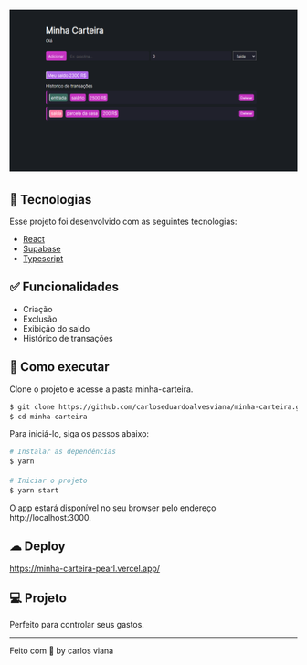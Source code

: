 <h1 align="center">
    <img alt="minha carteria" src="public/cover.png" />
</h1>

## 🧪 Tecnologias

Esse projeto foi desenvolvido com as seguintes tecnologias:

- [React](https://reactjs.org)
- [Supabase](https://supabase.com/)
- [Typescript](https://www.typescriptlang.org/)

## ✅ Funcionalidades
- Criação
- Exclusão
- Exibição do saldo
- Histórico de transações

## 🚀 Como executar

Clone o projeto e acesse a pasta minha-carteira.

```bash
$ git clone https://github.com/carloseduardoalvesviana/minha-carteira.git
$ cd minha-carteira
```

Para iniciá-lo, siga os passos abaixo:
```bash
# Instalar as dependências
$ yarn

# Iniciar o projeto
$ yarn start
```
O app estará disponível no seu browser pelo endereço http://localhost:3000.

## ☁ Deploy
https://minha-carteira-pearl.vercel.app/

## 💻 Projeto

Perfeito para controlar seus gastos.

---

Feito com 💜 by carlos viana
